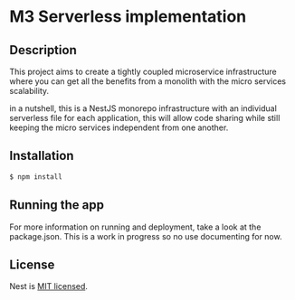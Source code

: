 # M3 Serverless implementation
## Description

This project aims to create a tightly coupled microservice infrastructure where you can get all the benefits from a monolith with the micro services scalability.

in a nutshell, this is a NestJS monorepo infrastructure with an individual serverless file for each application, this will allow code sharing while still keeping the micro services independent from one another.

## Installation

```bash
$ npm install
```
## Running the app
For more information on running and deployment, take a look at the package.json. This is a work in progress so no use documenting for now.

## License

Nest is [MIT licensed](LICENSE).
